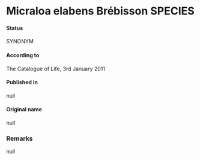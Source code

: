 # Micraloa elabens Brébisson SPECIES

#### Status
SYNONYM

#### According to
The Catalogue of Life, 3rd January 2011

#### Published in
null

#### Original name
null

### Remarks
null